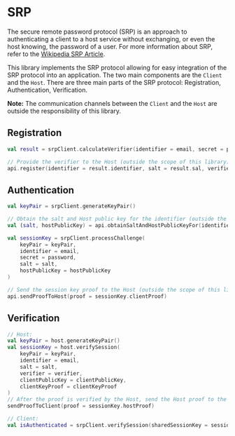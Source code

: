 # SRP

The secure remote password protocol (SRP) is an approach to authenticating a client to a host service without
exchanging, or even the host knowing, the password of a user. For more information about SRP, refer to
the [Wikipedia SRP Article](https://en.wikipedia.org/wiki/Secure_Remote_Password_protocol).

This library implements the SRP protocol allowing for easy integration of the SRP protocol into an application. The two
main components are the `Client` and the `Host`. There are three main parts of the SRP protocol: Registration,
Authentication, Verification.

**Note:** The communication channels between the `Client` and the `Host` are outside the responsibility of this library.

## Registration

```kotlin
val result = srpClient.calculateVerifier(identifier = email, secret = password)

// Provide the verifier to the Host (outside the scope of this library)
api.register(identifier = result.identifier, salt = result.sal, verifier = result.verifier)
```

## Authentication

```kotlin
val keyPair = srpClient.generateKeyPair()

// Obtain the salt and Host public key for the identifier (outside the scope of this library)
val (salt, hostPublicKey) = api.obtainSaltAndHostPublicKeyFor(identifier = email)

val sessionKey = srpClient.processChallenge(
    keyPair = keyPair,
    identifier = email,
    secret = password,
    salt = salt,
    hostPublicKey = hostPublicKey
)

// Send the session key proof to the Host (outside the scope of this library)
api.sendProofToHost(proof = sessionKey.clientProof)
```

## Verification

```kotlin
// Host:
val keyPair = host.generateKeyPair()
val sessionKey = host.verifySession(
    keyPair = keyPair,
    identifier = email,
    salt = salt,
    verifier = verifier,
    clientPublicKey = clientPublicKey,
    clientKeyProof = clientKeyProof
)
// After the proof is verified by the Host, send the Host proof to the Client (outside the scope of this library)
sendProofToClient(proof = sessionKey.hostProof)

// Client:
val isAuthenticated = srpClient.verifySession(sharedSessionKey = sessionKey, hostKeyProof = hostProof)
```
